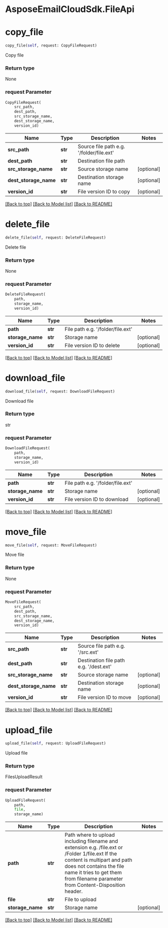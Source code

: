# AsposeEmailCloudSdk.FileApi

        
<a name="copy_file"></a>
# copy_file

```python
copy_file(self, request: CopyFileRequest)
```

Copy file

### Return type

None

### request Parameter
```python
CopyFileRequest(
    src_path,
    dest_path,
    src_storage_name,
    dest_storage_name,
    version_id)
```

Name | Type | Description  | Notes
------------- | ------------- | ------------- | -------------
 **src_path** | **str** | Source file path e.g. &#39;/folder/file.ext&#39; | 
 **dest_path** | **str** | Destination file path | 
 **src_storage_name** | **str** | Source storage name | [optional] 
 **dest_storage_name** | **str** | Destination storage name | [optional] 
 **version_id** | **str** | File version ID to copy | [optional] 

[[Back to top]](#) [[Back to Model list]](Models.md) [[Back to README]](README.md)
        
<a name="delete_file"></a>
# delete_file

```python
delete_file(self, request: DeleteFileRequest)
```

Delete file

### Return type

None

### request Parameter
```python
DeleteFileRequest(
    path,
    storage_name,
    version_id)
```

Name | Type | Description  | Notes
------------- | ------------- | ------------- | -------------
 **path** | **str** | File path e.g. &#39;/folder/file.ext&#39; | 
 **storage_name** | **str** | Storage name | [optional] 
 **version_id** | **str** | File version ID to delete | [optional] 

[[Back to top]](#) [[Back to Model list]](Models.md) [[Back to README]](README.md)
        
<a name="download_file"></a>
# download_file

```python
download_file(self, request: DownloadFileRequest)
```

Download file

### Return type

str

### request Parameter
```python
DownloadFileRequest(
    path,
    storage_name,
    version_id)
```

Name | Type | Description  | Notes
------------- | ------------- | ------------- | -------------
 **path** | **str** | File path e.g. &#39;/folder/file.ext&#39; | 
 **storage_name** | **str** | Storage name | [optional] 
 **version_id** | **str** | File version ID to download | [optional] 

[[Back to top]](#) [[Back to Model list]](Models.md) [[Back to README]](README.md)
        
<a name="move_file"></a>
# move_file

```python
move_file(self, request: MoveFileRequest)
```

Move file

### Return type

None

### request Parameter
```python
MoveFileRequest(
    src_path,
    dest_path,
    src_storage_name,
    dest_storage_name,
    version_id)
```

Name | Type | Description  | Notes
------------- | ------------- | ------------- | -------------
 **src_path** | **str** | Source file path e.g. &#39;/src.ext&#39; | 
 **dest_path** | **str** | Destination file path e.g. &#39;/dest.ext&#39; | 
 **src_storage_name** | **str** | Source storage name | [optional] 
 **dest_storage_name** | **str** | Destination storage name | [optional] 
 **version_id** | **str** | File version ID to move | [optional] 

[[Back to top]](#) [[Back to Model list]](Models.md) [[Back to README]](README.md)
        
<a name="upload_file"></a>
# upload_file

```python
upload_file(self, request: UploadFileRequest)
```

Upload file

### Return type

FilesUploadResult

### request Parameter
```python
UploadFileRequest(
    path,
    file,
    storage_name)
```

Name | Type | Description  | Notes
------------- | ------------- | ------------- | -------------
 **path** | **str** | Path where to upload including filename and extension e.g. /file.ext or /Folder 1/file.ext             If the content is multipart and path does not contains the file name it tries to get them from filename parameter             from Content-Disposition header.              | 
 **file** | **str** | File to upload | 
 **storage_name** | **str** | Storage name | [optional] 

[[Back to top]](#) [[Back to Model list]](Models.md) [[Back to README]](README.md)

